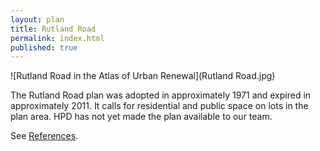 ```yaml
---
layout: plan
title: Rutland Road
permalink: index.html
published: true
---
```


![Rutland Road in the Atlas of Urban Renewal](Rutland Road.jpg)

The Rutland Road plan was adopted in approximately 1971 and expired in approximately 2011. It calls for residential and public space on lots in the plan area. HPD has not yet made the plan available to our team.

See [References](http://www.urbanreviewer.org/#page=references.html).